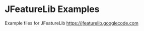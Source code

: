JFeatureLib Examples
=====================

Example files for JFeatureLib
https://jfeaturelib.googlecode.com
